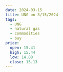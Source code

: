 ```yaml
---
date: 2024-03-15
title: UNG on 3/15/2024
tags: 
  - UNG
  - natural gas
  - commodities
  - buy
price:
  open: 15.41
  high: 15.44
  low: 14.88
  close: 15.13
---
```

<div class="post">
<snapshot-grid 
    :reports="['2024/03/14/CTA/natural_gas', '2024/03/15/CTA/natural_gas', '2024/03/15/MTP/UNG']"
    chart="2024/03/15/Chart/UNG"
/>
<p>

</p>
<p>

</p>
</div>